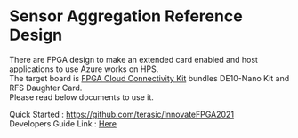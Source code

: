 # Sensor Aggregation Reference Design

There are FPGA design to make an extended card enabled and host applications to use Azure works on HPS.  
The target board is [FPGA Cloud Connectivity Kit][LINK_FCCK] bundles DE10-Nano Kit and RFS Daughter Card.  
Please read below documents to use it.

Quick Started : <https://github.com/terasic/InnovateFPGA2021>  
Developers Guide Link : [Here](top.md)

[LINK_FCCK]: https://www.terasic.com.tw/cgi-bin/page/archive.pl?Language=English&CategoryNo=162&No=993
